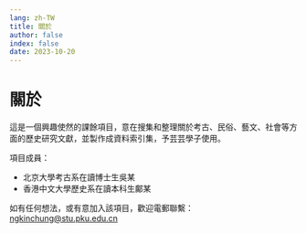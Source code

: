```yaml
---
lang: zh-TW
title: 關於
author: false
index: false
date: 2023-10-20
---
```

# 關於
這是一個興趣使然的課餘項目，意在搜集和整理關於考古、民俗、藝文、社會等方面的歷史研究文獻，並製作成資料索引集，予芸芸學子使用。

項目成員：
- 北京大學考古系在讀博士生吳某
- 香港中文大學歷史系在讀本科生鄺某

如有任何想法，或有意加入該項目，歡迎電郵聯繫：<ngkinchung@stu.pku.edu.cn>